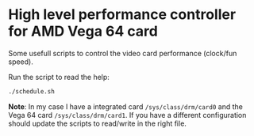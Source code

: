 High level performance controller for AMD Vega 64 card
======================================================

Some usefull scripts to control the video card performance (clock/fun speed).

Run the script to read the help:

```bash
./schedule.sh
```

**Note**: In my case I have a integrated card `/sys/class/drm/card0` and
 the Vega 64 card `/sys/class/drm/card1`.
If you have a different configuration should update the scripts to read/write
in the right file.

